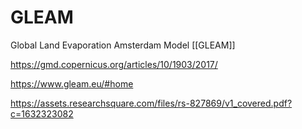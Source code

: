# GLEAM

Global Land Evaporation Amsterdam Model [[GLEAM]]

https://gmd.copernicus.org/articles/10/1903/2017/

https://www.gleam.eu/#home

https://assets.researchsquare.com/files/rs-827869/v1_covered.pdf?c=1632323082
